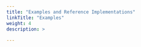 ```yaml
---
title: "Examples and Reference Implementations"
linkTitle: "Examples"
weight: 4
description: >
  
---
```


